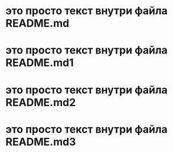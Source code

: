# это просто текст внутри файла README.md
# это просто текст внутри файла README.md1
# это просто текст внутри файла README.md2
# это просто текст внутри файла README.md3